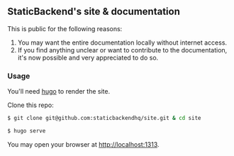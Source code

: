 ## StaticBackend's site & documentation

This is public for the following reasons:

1. You may want the entire documentation locally without internet access.
2. If you find anything unclear or want to contribute to the documentation, it's 
now possible and very appreciated to do so.

### Usage

You'll need [hugo](https://gohugo.io/) to render the site.

Clone this repo:

```bash
$ git clone git@github.com:staticbackendhq/site.git & cd site
```

```bash
$ hugo serve
```

You may open your browser at [http://localhost:1313](http://localhost:1313).

